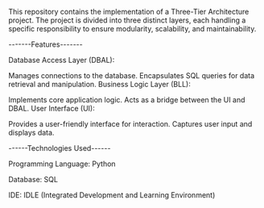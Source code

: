 This repository contains the implementation of a Three-Tier Architecture project. The project is divided into three distinct layers,
each handling a specific responsibility to ensure modularity, scalability, and maintainability.

-------Features-------

Database Access Layer (DBAL):

Manages connections to the database.
Encapsulates SQL queries for data retrieval and manipulation.
Business Logic Layer (BLL):

Implements core application logic.
Acts as a bridge between the UI and DBAL.
User Interface (UI):

Provides a user-friendly interface for interaction.
Captures user input and displays data.


------Technologies Used------

Programming Language: Python

Database: SQL

IDE: IDLE (Integrated Development and Learning Environment)
